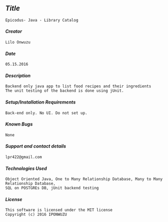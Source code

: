 ## _Title_
	Epicodus- Java - Library Catalog
	
#### _Creator_
	Lilo Onwuzu 
	
#### _Date_
	05.15.2016

#### _Description_
	Backend only java app to list food recipes and their ingredients
	The unit testing of the backend is done using jUnit.  

#### _Setup/Installation Requirements_	 
	Back-end only. No UI. Do not set up.

#### _Known Bugs_
 	None

#### _Support and contact details_
	lpr422@gmail.com
	
#### _Technologies Used_
	Object Oriented Java, One to Many Relationship Database, Many to Many Relationship Database, 
	SQL on POSTGREs DB, jUnit backend testing

#### _License_
	This software is licensed under the MIT license
	Copyright (c) 2016 IPONWUZU


